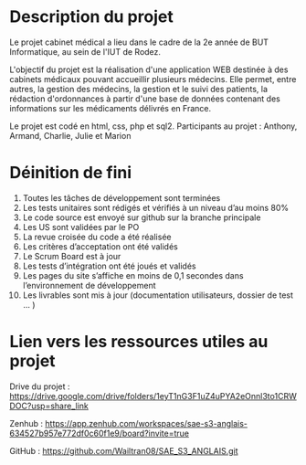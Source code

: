 # Description du projet
Le projet cabinet médical a lieu dans le cadre de la 2e année de BUT Informatique, au sein de l'IUT de Rodez.

L'objectif du projet est la réalisation d'une application WEB destinée à des cabinets médicaux pouvant accueillir plusieurs médecins. 
Elle permet, entre autres, la gestion des médecins, la gestion et le suivi des patients, la rédaction d'ordonnances à partir d'une base de données contenant des informations sur les médicaments délivrés en France.

Le projet est codé en html, css, php et sql2.
Participants au projet : Anthony, Armand, Charlie, Julie et Marion

# Déinition de fini

1. Toutes les tâches de développement sont terminées
2. Les tests unitaires sont rédigés et vérifiés à un niveau d’au moins 80%
3. Le code source est envoyé sur github sur la branche principale
4. Les US sont validées par le PO
5. La revue croisée du code a été réalisée
6. Les critères d’acceptation ont été validés
7. Le Scrum Board est à jour
8. Les tests d’intégration ont été joués et validés 
9. Les pages du site s’affiche en moins de 0,1 secondes dans l’environnement de développement
10. Les livrables sont mis à jour (documentation utilisateurs, dossier de test ... )

# Lien vers les ressources utiles au projet

Drive du projet : https://drive.google.com/drive/folders/1eyT1nG3F1uZ4uPYA2eOnnl3to1CRWDOC?usp=share_link

Zenhub : https://app.zenhub.com/workspaces/sae-s3-anglais-634527b957e772df0c60f1e9/board?invite=true

GitHub : https://github.com/Wailtran08/SAE_S3_ANGLAIS.git
